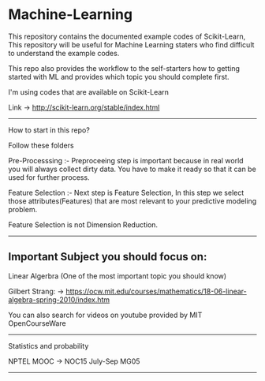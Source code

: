 # Machine-Learning
This repository contains the documented example codes of Scikit-Learn, This repository will be useful for Machine Learning staters who find difficult to understand the example codes. 

This repo also provides the workflow to the self-starters how to getting started with ML and provides which topic you should complete first. 

I'm using codes that are available on Scikit-Learn 

Link -> http://scikit-learn.org/stable/index.html

----------------------------------------------------------------------------------------------------------------------------------------

How to start in this repo?

Follow these folders

Pre-Processsing   :- Preproceeing step is important because in real world you will always collect dirty data. 
                     You have to make it ready so that it can be used for further process.
                  
Feature Selection :- Next step is Feature Selection, In this step we select those attributes(Features) that are most relevant to your                        predictive modeling problem. 

Feature Selection is not Dimension Reduction.

----------------------------------------------------------------------------------------------------------------------------------------

Important Subject you should focus on:
------------------------------------------------------------------------------------------------------------------------------------------

Linear Algerbra (One of the most important topic you should know)

Gilbert Strang: -> https://ocw.mit.edu/courses/mathematics/18-06-linear-algebra-spring-2010/index.htm

You can also search for videos on youtube provided by MIT OpenCourseWare 

------------------------------------------------------------------------------------------------------------------------------------------

Statistics and probability

NPTEL MOOC -> NOC15 July-Sep MG05

------------------------------------------------------------------------------------------------------------------------------------------

 
